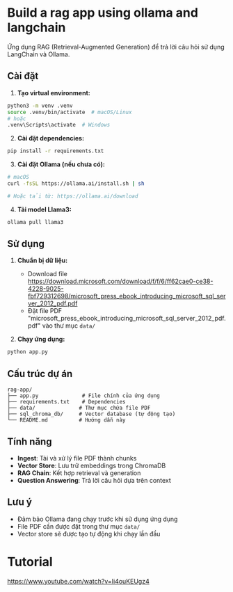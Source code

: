 # Build a rag app using ollama and langchain
Ứng dụng RAG (Retrieval-Augmented Generation) để trả lời câu hỏi sử dụng LangChain và Ollama.

## Cài đặt

1. **Tạo virtual environment:**
```bash
python3 -m venv .venv
source .venv/bin/activate  # macOS/Linux
# hoặc
.venv\Scripts\activate  # Windows
```

2. **Cài đặt dependencies:**
```bash
pip install -r requirements.txt
```

3. **Cài đặt Ollama (nếu chưa có):**
```bash
# macOS
curl -fsSL https://ollama.ai/install.sh | sh

# Hoặc tải từ: https://ollama.ai/download
```

4. **Tải model Llama3:**
```bash
ollama pull llama3
```

## Sử dụng

1. **Chuẩn bị dữ liệu:**
   - Download file https://download.microsoft.com/download/f/f/6/ff62cae0-ce38-4228-9025-fbf729312698/microsoft_press_ebook_introducing_microsoft_sql_server_2012_pdf.pdf
   - Đặt file PDF "microsoft_press_ebook_introducing_microsoft_sql_server_2012_pdf.pdf" vào thư mục `data/`

2. **Chạy ứng dụng:**
```bash
python app.py
```

## Cấu trúc dự án

```
rag-app/
├── app.py              # File chính của ứng dụng
├── requirements.txt    # Dependencies
├── data/              # Thư mục chứa file PDF
├── sql_chroma_db/     # Vector database (tự động tạo)
└── README.md          # Hướng dẫn này
```

## Tính năng

- **Ingest**: Tải và xử lý file PDF thành chunks
- **Vector Store**: Lưu trữ embeddings trong ChromaDB
- **RAG Chain**: Kết hợp retrieval và generation
- **Question Answering**: Trả lời câu hỏi dựa trên context

## Lưu ý

- Đảm bảo Ollama đang chạy trước khi sử dụng ứng dụng
- File PDF cần được đặt trong thư mục `data/`
- Vector store sẽ được tạo tự động khi chạy lần đầu 

# Tutorial 
https://www.youtube.com/watch?v=Ii4ouKEUgz4